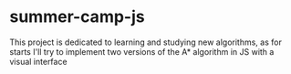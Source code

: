 # summer-camp-js
This project is dedicated to learning and studying new  algorithms, as for starts I'll try to implement two versions of the A* algorithm in JS with a visual interface
